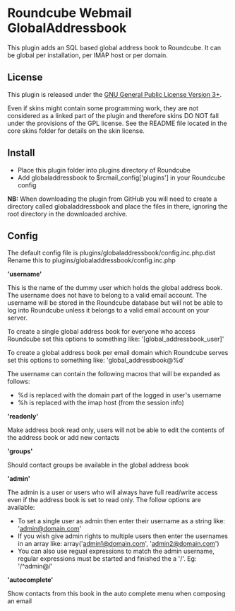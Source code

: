 Roundcube Webmail GlobalAddressbook
===================================
This plugin adds an SQL based global address book to Roundcube. It can be
global per installation, per IMAP host or per domain.

License
-------
This plugin is released under the [GNU General Public License Version 3+][gpl].

Even if skins might contain some programming work, they are not considered
as a linked part of the plugin and therefore skins DO NOT fall under the
provisions of the GPL license. See the README file located in the core skins
folder for details on the skin license.

Install
-------
* Place this plugin folder into plugins directory of Roundcube
* Add globaladdressbook to $rcmail_config['plugins'] in your Roundcube config

**NB:** When downloading the plugin from GitHub you will need to create a
directory called globaladdressbook and place the files in there, ignoring the
root directory in the downloaded archive.

Config
------
The default config file is plugins/globaladdressbook/config.inc.php.dist
Rename this to plugins/globaladdressbook/config.inc.php

**'username'**

This is the name of the dummy user which holds the global address book.
The username does not have to belong to a valid email account. The username
will be stored in the Roundcube database but will not be able to log into
Roundcube unless it belongs to a valid email account on your server.

To create a single global address book for everyone who access Roundcube set
this options to something like: '[global_addressbook_user]'

To create a global address book per email domain which Roundcube serves set
this options to something like: 'global_addressbook@%d'

The username can contain the following macros that will be expanded as
follows:
* %d is replaced with the domain part of the logged in user's username
* %h is replaced with the imap host (from the session info)

**'readonly'**

Make address book read only, users will not be able to edit the contents of the
address book or add new contacts

**'groups'**

Should contact groups be available in the global address book

**'admin'**

The admin is a user or users who will always have full read/write access even
if the address book is set to read only. The follow options are available:
* To set a single user as admin then enter their username as a string like:
  'admin@domain.com'
* If you wish give admin rights to multiple users then enter the usernames in
  an array like: array('admin1@domain.com', 'admin2@domain.com')
* You can also use regual expressions to match the admin username, regular
  expressions must be started and finished the a '/'. Eg: '/^admin@/'

**'autocomplete'**

Show contacts from this book in the auto complete menu when composing an email

[gpl]: http://www.gnu.org/licenses/gpl.html